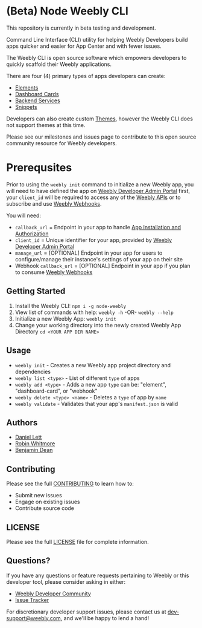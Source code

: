 # (Beta) Node Weebly CLI

This repository is currently in beta testing and development.

Command Line Interface (CLI) utility for helping Weebly Developers build apps quicker and easier for App Center and with fewer issues.

The Weebly CLI is open source software which empowers developers to quickly scaffold their Weebly applications.

There are four (4) primary types of apps developers can create:
* [Elements](https://dev.weebly.com/what-are-elements.html)
* [Dashboard Cards](https://dev.weebly.com/what-are-dashboard-cards.html)
* [Backend Services](https://dev.weebly.com/create-a-backend-service.html#backend-service-apps)
* [Snippets](https://dev.weebly.com/create-a-backend-service.html#snippets)

Developers can also create custom [Themes](https://dev.weebly.com/get-started-with-themes.html), however the Weebly CLI does not support themes at this time.

Please see our milestones and issues page to contribute to this open source community resource for Weebly developers.

# Prerequsites

Prior to using the `weebly init` command to initialize a new Weebly app, you will need to have defined the app on [Weebly Developer Admin Portal](https://dev.weebly.com) first, your `client_id` will be required to access any of the [Weebly APIs](https://dev.weebly.com/about-rest-apis.html) or to subscribe and use [Weebly Webhooks](https://dev.weebly.com/use-webhooks.html).

You will need:
* `callback_url` = Endpoint in your app to handle [App Installation and Authorization](https://dev.weebly.com/app-authorization-and-install-flow.html)
* `client_id` = Unique identifier for your app, provided by [Weebly Developer Admin Portal](https://dev.weebly.com)
* `manage_url` = [OPTIONAL] Endpoint in your app for users to configure/manage their instance's settings of your app on their site 
* Webhook `callback_url` = [OPTIONAL] Endpoint in your app if you plan to consume [Weebly Webhooks](https://dev.weebly.com/use-webhooks.html)

## Getting Started

1. Install the Weebly CLI: `npm i -g node-weebly`
2. View list of commands with help: `weebly -h` -OR- `weebly --help`
3. Initialize a new Weebly App: `weebly init`
4. Change your working directory into the newly created Weebly App Directory `cd <YOUR APP DIR NAME>`

## Usage 

* `weebly init` - Creates a new Weebly app project directory and dependencies
* `weebly list <type>` - List of different `type` of apps
* `weebly add <type>` - Adds a new app `type` can be: "element", "dashboard-card", or "webhook"
* `weebly delete <type> <name>` - Deletes a `type` of app by `name`
* `weebly validate` - Validates that your app's `manifest.json` is valid

## Authors
* [Daniel Lett](https://github.com/dlett)
* [Robin Whitmore](https://github.com/robinwhitmore)
* [Benjamin Dean](https://github.com/bdeanindy)

## Contributing

Please see the full [CONTRIBUTING](CONTRIBUTING.md) to learn how to:

* Submit new issues
* Engage on existing issues
* Contribute source code

## LICENSE
Please see the full [LICENSE](LICENSE) file for complete information.

## Questions?
If you have any questions or feature requests pertaining to Weebly or this developer tool, please consider asking in either:

* [Weebly Developer Community](https://community.weebly.com/t5/Developers/ct-p/Developers)
* [Issue Tracker](https://github.com/Weebly/node-weebly/issues)

For discretionary developer support issues, please contact us at <dev-support@weebly.com>, and we'll be happy to lend a hand!
